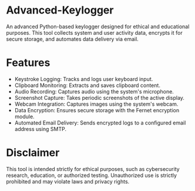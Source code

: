 # Advanced-Keylogger
An advanced Python-based keylogger designed for ethical and educational purposes. This tool collects system and user activity data, encrypts it for secure storage, and automates data delivery via email.

# Features
- Keystroke Logging: Tracks and logs user keyboard input.
- Clipboard Monitoring: Extracts and saves clipboard content.
- Audio Recording: Captures audio using the system's microphone.
- Screenshot Capture: Takes periodic screenshots of the active display.
- Webcam Integration: Captures images using the system's webcam.
- Data Encryption: Ensures secure storage with the Fernet encryption module.
- Automated Email Delivery: Sends encrypted logs to a configured email address using SMTP.

# Disclaimer
This tool is intended strictly for ethical purposes, such as cybersecurity research, education, or authorized testing. Unauthorized use is strictly prohibited and may violate laws and privacy rights.
